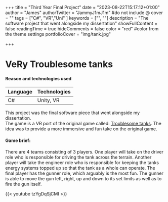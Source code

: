 +++
title = "Third Year Final Project"
date = "2023-08-22T15:17:12+01:00"
author = "James"
authorTwitter = "JammyJ1mJ1m" #do not include @
cover = ""
tags = ["C#", "VR","Uni" ]
keywords = ["", ""]
description = "The software project that went alongside my dissertation"
showFullContent = false
readingTime = true
hideComments = false
color = "red" #color from the theme settings
portfolioCover = "img/tank.jpg"

+++

# VeRy Troublesome tanks

#### Reason and technologies used

| Language    | Technologies|
| ----------- | ----------- |
| C#          |Unity, VR       |




This project was the final software piece that went alongside my dissertation.  
The game is a VR port of the original game called: [Troublesome tanks](https://www.youtube.com/watch?v=GafLNMRZxGI).
The idea was to provide a more immersive and fun take on the original game.


#### Game brief:
There are 4 teams consisting of 3 players. One player will take on the driver role who is responsible for driving the tank across the terrain. Another player will take the engineer role who is responsible for keeping the tanks energy systems topped up so that the tank as a whole can operate. The final player has the gunner role, which arguably is the most fun. The gunner is able to move the gun left, right, up and down to its set limits as well as to fire the gun itself.

{{< youtube tzYgDqSjCMI >}}

